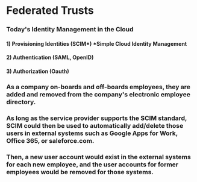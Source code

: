 # Federated Trusts

### Today's Identity Management in the Cloud

#### 1) Provisioning Identities (SCIM*) *Simple Cloud Identity Management

#### 2) Authentication (SAML, OpenID)

#### 3) Authorization (Oauth)

### As a company on-boards and off-boards employees, they are added and removed from the company's electronic employee directory. 

### As long as the service provider supports the SCIM standard, SCIM could then be used to automatically add/delete those users in external systems such as Google Apps for Work, Office 365, or saleforce.com.

### Then, a new user account would exist in the external systems for each new employee, and the user accounts for former employees would be removed for those systems.

